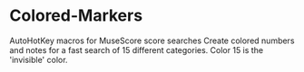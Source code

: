 # Colored-Markers
AutoHotKey macros for MuseScore score searches
Create colored numbers and notes
for a fast search of 15 different categories.
Color 15 is the 'invisible' color.
